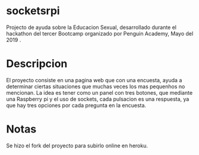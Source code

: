 # socketsrpi
 Projecto de ayuda sobre la Educacion Sexual, desarrollado durante el hackathon
 del tercer Bootcamp organizado por Penguin Academy, Mayo del 2019 .

# Descripcion
El proyecto consiste en una pagina web que con una encuesta, ayuda a determinar 
ciertas situaciones que muchas veces los mas pequenhos no mencionan. La idea es
tener como un panel con tres botones, que mediante una Raspberry pi y el uso de 
sockets, cada pulsacion es una respuesta, ya que hay tres opciones por cada 
pregunta en la encuesta.

# Notas
Se hizo el fork del proyecto para subirlo online en heroku. 
 
